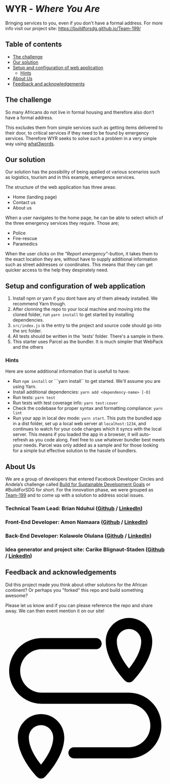 # WYR - *Where You Are*

Bringing services to you, even if you don't have a formal address.
For more info visit our project site: https://buildforsdg.github.io/Team-199/

## Table of contents

- [The challenge](#the-challenge)
- [Our solution](#our-solution)
- [Setup and configuration of web application](#setup-and-configuration-of-web-application)
  * [Hints](#hints)
- [About Us](#about-us)
-  [Feedback and acknowledgements](#feedback-and-acknowledgements)

##  The challenge

So many Africans do not live in formal housing and therefore also don’t have a formal address.

This excludes them from simple services such as getting items delivered to their door, to critical services if they need to be found by emergency services. 
Therefore WYR seeks to solve such a problem in a very simple way using [what3words](https://what3words.com/).

## Our solution

Our solution has the possibility of being applied ot various scenarios such as logistics, tourism and in this example, emergence services.

The structure of the web application has three areas: 

* Home (landing page)
* Contact us
* About us

When a user navigates to the home page, he can be able to select which of the three emergency services they require. Those are;

* Police
* Fire-rescue
* Paramedics

When the user clicks on the _"Report emergency"_-button, it takes them to the exact location they are, without have to supply additional information such as street addresses or coordinates. This means that they can get quicker access to the help they despirately need.

## Setup and configuration of web application

1. Install npm or yarn if you dont have any of them already installed. We recommend Yarn though.
1. After clonning the repo to your local machine and moving into the cloned folder, run ```yarn install``` to get started by installing dependencies.
1. ```src/index.js``` is the entry to the project and source code should go into the src folder.
1. All tests should be written in the `tests' folder. There's a sample in there.
1. This starter uses Parcel as the bundler. It is much simpler that WebPack and the others

### Hints

Here are some additional information that is usefull to have:

* Run ```npm install``` or ```yarn install`` to get started. We'll assume you are using Yarn.
* Install additional dependencies: ```yarn add <dependency-name> [-D]```
* Run tests: ```yarn test```
* Run tests with test coverage info: ```yarn test:cover```
* Check the codebase for proper syntax and formatting compliance: ```yarn lint```
* Run your app in local dev mode: ```yarn start```. This puts the bundled app in a dist folder, set up a local web server at ```localhost:1234```, and continues to watch for your code changes which it syncs with the local server. This means if you loaded the app in a browser, it will auto-refresh as you code along. Feel free to use whatever bundler best meets your needs. Parcel was only added as a sample and for those looking for a simple but effective solution to the hassle of bundlers.

## About Us
We are a group of developers that entered Facebook Developer Circles and Andela’s challenge called [Build for Sustainable Development Goals](https://buildforsdg.andela.com/) or #BuildForSDG for short. For the innovation phase, we were grouped as [Team-199](https://buildforsdg.github.io/Team-199/whoweare/) and to come up with a solution to address social issues.

 ### **Technical Team Lead:** Brian Nduhui ([Github](https://github.com/Brian-Nduhiu) / [LinkedIn](https://www.linkedin.com/in/brian-nduhiu-358b07121))

 ### **Front-End Developer:** Amon Namaara ([Github](https://github.com/AmonKats-dev) / [LinkedIn](https://www.linkedin.com/in/amon-kats-56137b162))

 ### **Back-End Developer:** Kolawole Olulana ([Github](https://github.com/kolawoletech) / [LinkedIn](https://www.linkedin.com/in/kolawole-olulana-25815622))

### **Idea generator and project site:** Carike Blignaut-Staden  ([Github](https://github.com/carike) / [LinkedIn](https://www.linkedin.com/in/carike))


## Feedback and acknowledgements

Did this project made you think about other solutions for the African continent? Or perhaps you "forked" this repo and build something awesome?

Please let us know and if you can please reference the repo and share away. We can then event mention it on our site!

<svg version="1.1" id="Capa_1" xmlns="http://www.w3.org/2000/svg" xmlns:xlink="http://www.w3.org/1999/xlink" x="0px" y="0px"
	 viewBox="0 0 217.205 217.205" style="enable-background:new 0 0 217.205 217.205;" xml:space="preserve">
<g>
	<path d="M167.631,101.102H49.574c-16.216,0-29.408-13.199-29.408-29.422c0-16.211,13.192-29.399,29.408-29.399h73.789
		c4.143,0,7.5-3.358,7.5-7.5c0-4.142-3.357-7.5-7.5-7.5H49.574c-24.486,0-44.408,19.917-44.408,44.399
		c0,24.494,19.922,44.422,44.408,44.422h118.057c16.216,0,29.408,13.199,29.408,29.423c0,16.211-13.192,29.399-29.408,29.399H93.205
		c-4.142,0-7.5,3.358-7.5,7.5s3.358,7.5,7.5,7.5h74.426c24.486,0,44.408-19.917,44.408-44.399
		C212.039,121.03,192.117,101.102,167.631,101.102z"/>
	<path d="M48.516,130.001c-17.407,0-31.568,14.162-31.568,31.568c0,26.865,25.192,52.367,26.265,53.439
		c1.407,1.407,3.314,2.197,5.304,2.197c1.989,0,3.897-0.79,5.304-2.197c1.072-1.073,26.263-26.574,26.263-53.439
		C80.082,144.163,65.922,130.001,48.516,130.001z M48.516,198.357c-6.477-7.995-16.568-22.713-16.568-36.788
		c0-9.136,7.433-16.568,16.568-16.568c9.135,0,16.566,7.433,16.566,16.568C65.082,175.644,54.991,190.362,48.516,198.357z"/>
	<path d="M168.053,87.202c1.919,0,3.838-0.732,5.302-2.195c1.073-1.072,26.278-26.573,26.278-53.44
		C199.633,14.161,185.466,0,168.053,0c-17.407,0-31.568,14.161-31.568,31.566c0,26.866,25.192,52.367,26.266,53.439
		C164.214,86.47,166.133,87.202,168.053,87.202z M168.053,15c9.143,0,16.58,7.432,16.58,16.566c0,14.076-10.1,28.796-16.579,36.79
		c-6.476-7.994-16.569-22.713-16.569-36.79C151.484,22.432,158.917,15,168.053,15z"/>
</g>
<g>
</svg>
